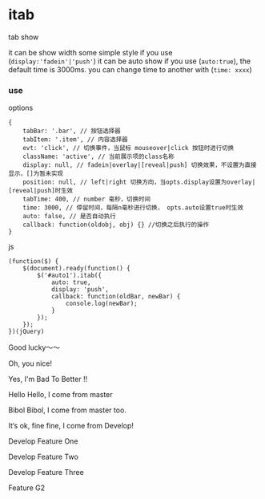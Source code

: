 itab
======

tab show

it can be show width some simple style if you use (`display:'fadein'|'push'`)
it can be auto show if you use (`auto:true`), the default time is 3000ms. you can change time to another with (`time: xxxx`)

### use

options

    {
        tabBar: '.bar', // 按钮选择器
        tabItem: '.item', // 内容选择器
        evt: 'click', // 切换事件，当鼠标 mouseover|click 按钮时进行切换
        className: 'active', // 当前展示项的class名称
        display: null, // fadein|overlay|[reveal|push] 切换效果，不设置为直接显示，[]为暂未实现
        position: null, // left|right 切换方向，当opts.display设置为overlay|[reveal|push]时生效
        tabTime: 400, // number 毫秒，切换时间
        time: 3000, // 停留时间，每隔n毫秒进行切换， opts.auto设置true时生效
        auto: false, // 是否自动执行
        callback: function(oldobj, obj) {} //切换之后执行的操作
    }


js

    (function($) {
        $(document).ready(function() {
            $('#auto1').itab({
                auto: true,
                display: 'push',
                callback: function(oldBar, newBar) {
                    console.log(newBar);
                }
            });
        });
    })(jQuery)


Good lucky～～



Oh, you nice!

Yes, I'm Bad To Better !!

Hello Hello, I come from master

Bibol Bibol, I come from master too.


It‘s ok, fine fine, I come from Develop!

Develop Feature One

Develop Feature Two

Develop Feature Three

Feature G2
